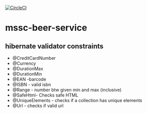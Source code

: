 [![CircleCI](https://circleci.com/gh/zikozee/guru-microservices/tree/main.svg?style=svg)](https://circleci.com/gh/zikozee/guru-microservices/tree/main)
# mssc-beer-service


## hibernate validator constraints
- @CreditCardNumber
- @Currency
- @DurationMax
- @DurationMin
- @EAN -barcode
- @ISBN - valid isbn
- @Range - number btw given min and max (inclusive)
- @SafeHtml- Checks safe HTML
- @UniqueElements - checks if a collection has unique elements
- @Url - checks if valid url